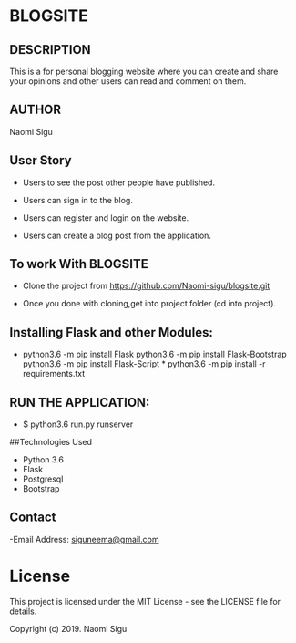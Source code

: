 # BLOGSITE

## DESCRIPTION
This is a for personal blogging website where you can create and share your opinions and other users can read and comment on them.

## AUTHOR
Naomi Sigu

## User Story
* Users to see the post other people have published.

* Users can sign in to the blog.

* Users can register and login on the website.

* Users can create a blog  post from the application.


## To work With BLOGSITE

* Clone the project from https://github.com/Naomi-sigu/blogsite.git

* Once you done with cloning,get into project folder (cd into project).

## Installing Flask and other Modules:

* python3.6 -m pip install Flask python3.6 -m pip install Flask-Bootstrap python3.6 -m pip install Flask-Script * python3.6 -m pip install -r requirements.txt

## RUN THE APPLICATION:

* $ python3.6 run.py runserver

##Technologies Used
* Python 3.6
* Flask
* Postgresql
* Bootstrap

## Contact

-Email Address: siguneema@gmail.com

# License
This project is licensed under the MIT License - see the LICENSE file for details.

Copyright (c) 2019. Naomi Sigu